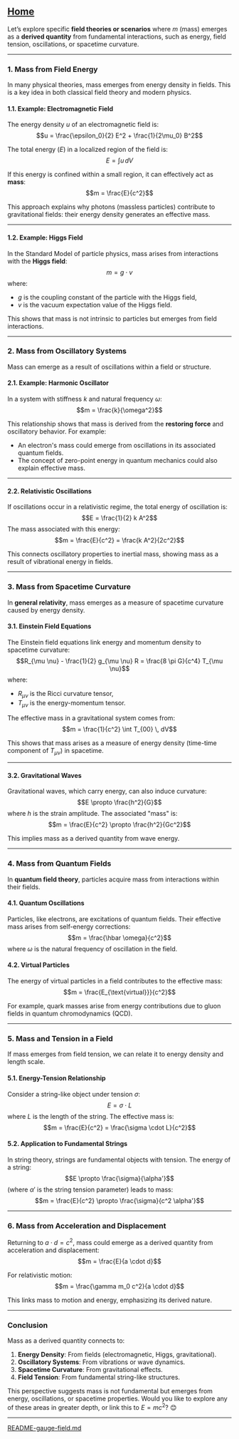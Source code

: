 [Home](https://t2m.io/VwvDcuw)
---

Let’s explore specific **field theories or scenarios** where $m$ (mass) emerges as a **derived quantity** from fundamental interactions, such as energy, field tension, oscillations, or spacetime curvature.

---

### **1. Mass from Field Energy**
In many physical theories, mass emerges from energy density in fields. This is a key idea in both classical field theory and modern physics.

#### **1.1. Example: Electromagnetic Field**
The energy density $u$ of an electromagnetic field is:
$$u = \frac{\epsilon_0}{2} E^2 + \frac{1}{2\mu_0} B^2$$

The total energy ($E$) in a localized region of the field is:
$$E = \int u \, dV$$

If this energy is confined within a small region, it can effectively act as **mass**:
$$m = \frac{E}{c^2}$$

This approach explains why photons (massless particles) contribute to gravitational fields: their energy density generates an effective mass.

---

#### **1.2. Example: Higgs Field**
In the Standard Model of particle physics, mass arises from interactions with the **Higgs field**:
$$m = g \cdot v$$
where:
- $g$ is the coupling constant of the particle with the Higgs field,
- $v$ is the vacuum expectation value of the Higgs field.

This shows that mass is not intrinsic to particles but emerges from field interactions.

---

### **2. Mass from Oscillatory Systems**
Mass can emerge as a result of oscillations within a field or structure.

#### **2.1. Example: Harmonic Oscillator**
In a system with stiffness $k$ and natural frequency $\omega$:
$$m = \frac{k}{\omega^2}$$

This relationship shows that mass is derived from the **restoring force** and oscillatory behavior. For example:
- An electron's mass could emerge from oscillations in its associated quantum fields.
- The concept of zero-point energy in quantum mechanics could also explain effective mass.

---

#### **2.2. Relativistic Oscillations**
If oscillations occur in a relativistic regime, the total energy of oscillation is:
$$E = \frac{1}{2} k A^2$$
The mass associated with this energy:
$$m = \frac{E}{c^2} = \frac{k A^2}{2c^2}$$

This connects oscillatory properties to inertial mass, showing mass as a result of vibrational energy in fields.

---

### **3. Mass from Spacetime Curvature**
In **general relativity**, mass emerges as a measure of spacetime curvature caused by energy density.

#### **3.1. Einstein Field Equations**
The Einstein field equations link energy and momentum density to spacetime curvature:
$$R_{\mu \nu} - \frac{1}{2} g_{\mu \nu} R = \frac{8 \pi G}{c^4} T_{\mu \nu}$$
where:
- $R_{\mu \nu}$ is the Ricci curvature tensor,
- $T_{\mu \nu}$ is the energy-momentum tensor.

The effective mass in a gravitational system comes from:
$$m = \frac{1}{c^2} \int T_{00} \, dV$$

This shows that mass arises as a measure of energy density (time-time component of $T_{\mu \nu}$) in spacetime.

---

#### **3.2. Gravitational Waves**
Gravitational waves, which carry energy, can also induce curvature:
$$E \propto \frac{h^2}{G}$$
where $h$ is the strain amplitude. The associated "mass" is:
$$m = \frac{E}{c^2} \propto \frac{h^2}{Gc^2}$$

This implies mass as a derived quantity from wave energy.

---

### **4. Mass from Quantum Fields**
In **quantum field theory**, particles acquire mass from interactions within their fields.

#### **4.1. Quantum Oscillations**
Particles, like electrons, are excitations of quantum fields. Their effective mass arises from self-energy corrections:
$$m = \frac{\hbar \omega}{c^2}$$
where $\omega$ is the natural frequency of oscillation in the field.

#### **4.2. Virtual Particles**
The energy of virtual particles in a field contributes to the effective mass:
$$m = \frac{E_{\text{virtual}}}{c^2}$$

For example, quark masses arise from energy contributions due to gluon fields in quantum chromodynamics (QCD).

---

### **5. Mass and Tension in a Field**
If mass emerges from field tension, we can relate it to energy density and length scale.

#### **5.1. Energy-Tension Relationship**
Consider a string-like object under tension $\sigma$:
$$E = \sigma \cdot L$$
where $L$ is the length of the string. The effective mass is:
$$m = \frac{E}{c^2} = \frac{\sigma \cdot L}{c^2}$$

#### **5.2. Application to Fundamental Strings**
In string theory, strings are fundamental objects with tension. The energy of a string:
$$E \propto \frac{\sigma}{\alpha'}$$
(where $\alpha'$ is the string tension parameter) leads to mass:
$$m = \frac{E}{c^2} \propto \frac{\sigma}{c^2 \alpha'}$$

---

### **6. Mass from Acceleration and Displacement**
Returning to $a \cdot d = c^2$, mass could emerge as a derived quantity from acceleration and displacement:
$$m = \frac{E}{a \cdot d}$$

For relativistic motion:
$$m = \frac{\gamma m_0 c^2}{a \cdot d}$$

This links mass to motion and energy, emphasizing its derived nature.

---

### **Conclusion**
Mass as a derived quantity connects to:
1. **Energy Density**: From fields (electromagnetic, Higgs, gravitational).
2. **Oscillatory Systems**: From vibrations or wave dynamics.
3. **Spacetime Curvature**: From gravitational effects.
4. **Field Tension**: From fundamental string-like structures.

This perspective suggests mass is not fundamental but emerges from energy, oscillations, or spacetime properties. Would you like to explore any of these areas in greater depth, or link this to $E = mc^2$? 😊


---

[README-gauge-field.md](https://t2m.io/Dkna3EV)
